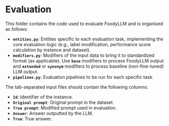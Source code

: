 # Evaluation

This folder contains the code used to evaluate FoodyLLM and is organised as follows:

- **`entities.py`**: Entities specific to each evaluation task, implementing the core evaluation logic (e.g., label modification, performance score calculation by instance and dataset).
- **`modifiers.py`**: Modifiers of the input data to bring it to standardized format (as applicable). Use **`base`** modifiers to process FoodyLLM output and **`extended`** or **`synonym`** modifiers to process baseline (non-fine-tuned) LLM output.
- **`pipelines.py`**: Evaluation pipelines to be run for each specific task.

The tab-separated input files should contain the following columns:

- **`Id`**: Identifier of the instance.
- **`Original prompt`**: Original prompt in the dataset.
- **`True prompt`**: Modified prompt used in evaluation.
- **`Answer`**: Answer outputted by the LLM.
- **`True`**: True answer.
